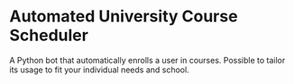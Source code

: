 # Automated University Course Scheduler
A Python bot that automatically enrolls a user in courses. Possible to tailor its usage to fit your individual needs and school.
